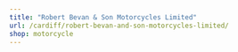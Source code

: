 ```yaml
---
title: "Robert Bevan & Son Motorcycles Limited"
url: /cardiff/robert-bevan-and-son-motorcycles-limited/
shop: motorcycle
---
```

